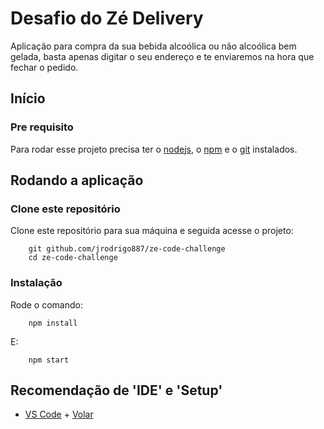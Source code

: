 # Desafio do Zé Delivery

Aplicação para compra da sua bebida alcoólica ou não alcoólica bem gelada, basta apenas digitar o seu endereço e te enviaremos na hora que fechar o pedido.

## Início  

### Pre requisito
Para rodar esse projeto precisa ter o [nodejs](nodejs.org), o [npm](https://npmjs.com) e o [git](github.com/git-guides/install-git) instalados.

## Rodando a aplicação

### Clone este repositório
Clone este repositório para sua máquina e seguida acesse o projeto:
```SH
    git github.com/jrodrigo887/ze-code-challenge
    cd ze-code-challenge
```
### Instalação
Rode o comando:
```SH
    npm install
```
E:
```SH
    npm start
```

## Recomendação de 'IDE' e 'Setup'
- [VS Code](https://code.visualstudio.com/) + [Volar](https://marketplace.visualstudio.com/items?itemName=Vue.volar)